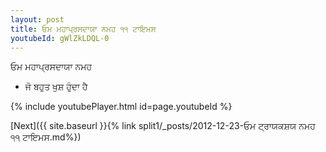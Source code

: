 ```yaml
---
layout: post
title: ਓਮ ਮਹਾਪ੍ਰਸਦਾਯਾ ਨਮਹ ੧੧ ਟਾਇਮਸ
youtubeId: gWlZkLDQL-0
---
```

 
 
 ਓਮ ਮਹਾਪ੍ਰਸਦਾਯਾ ਨਮਹ  
 
 -  ਜੋ ਬਹੁਤ ਖੁਸ਼ ਹੁੰਦਾ ਹੈ 
 
  
 
  
 
 
 
 
 
 


{% include youtubePlayer.html id=page.youtubeId %}
 
[Next]({{ site.baseurl }}{% link  split1/_posts/2012-12-23-ਓਮ ਟ੍ਰਾਯਕਸ਼ਯ ਨਮਹ ੧੧ ਟਾਇਮਸ.md%})
 
